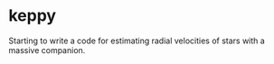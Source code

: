 # keppy
Starting to write a code for estimating radial velocities of stars with a massive companion.
